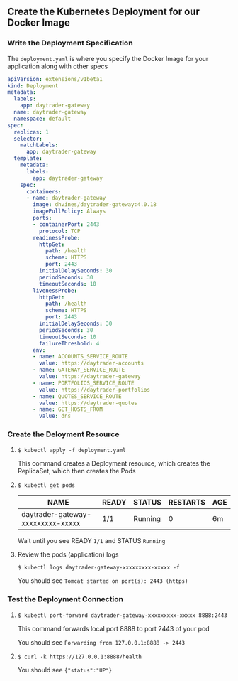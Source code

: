     
## Create the Kubernetes Deployment for our Docker Image



### Write the Deployment Specification

The `deployment.yaml` is where you specify the Docker Image for your application along with other specs
    
```yaml
apiVersion: extensions/v1beta1
kind: Deployment
metadata:
  labels:
    app: daytrader-gateway
  name: daytrader-gateway
  namespace: default
spec:
  replicas: 1
  selector:
    matchLabels:
      app: daytrader-gateway
  template:
    metadata:
      labels:
        app: daytrader-gateway
    spec:
      containers:
      - name: daytrader-gateway
        image: dhvines/daytrader-gateway:4.0.18
        imagePullPolicy: Always
        ports:
        - containerPort: 2443
          protocol: TCP
        readinessProbe:  
          httpGet:
            path: /health
            scheme: HTTPS
            port: 2443
          initialDelaySeconds: 30
          periodSeconds: 30
          timeoutSeconds: 10
        livenessProbe:  
          httpGet:
            path: /health
            scheme: HTTPS
            port: 2443
          initialDelaySeconds: 30
          periodSeconds: 30
          timeoutSeconds: 10
          failureThreshold: 4
        env:
        - name: ACCOUNTS_SERVICE_ROUTE
          value: https://daytrader-accounts
        - name: GATEWAY_SERVICE_ROUTE
          value: https://daytrader-gateway
        - name: PORTFOLIOS_SERVICE_ROUTE
          value: https://daytrader-portfolios
        - name: QUOTES_SERVICE_ROUTE
          value: https://daytrader-quotes
        - name: GET_HOSTS_FROM
          value: dns
```
### Create the Deloyment Resource

1.  `$ kubectl apply -f deployment.yaml`

    This command creates a Deployment resource, which creates the ReplicaSet, which then creates the Pods
    
2.  `$ kubectl get pods`
    
    NAME | READY | STATUS | RESTARTS | AGE
    ---- | ----- | ------ | -------- | ---
    daytrader-gateway-xxxxxxxxx-xxxxx | 1/1 | Running | 0 | 6m
    
    Wait until you see READY `1/1` and STATUS `Running`
              
3.  Review the pods (application) logs
        
    `$ kubectl logs daytrader-gateway-xxxxxxxxx-xxxxx -f`
    
    You should see `Tomcat started on port(s): 2443 (https)`
    
### Test the Deployment Connection
        
1.  `$ kubectl port-forward daytrader-gateway-xxxxxxxxx-xxxxx 8888:2443`
    
    This command forwards local port 8888 to port 2443 of your pod
       
    You should see `Forwarding from 127.0.0.1:8888 -> 2443`
       
2.  `$ curl -k https://127.0.0.1:8888/health`

    You should see `{"status":"UP"}` 
            
